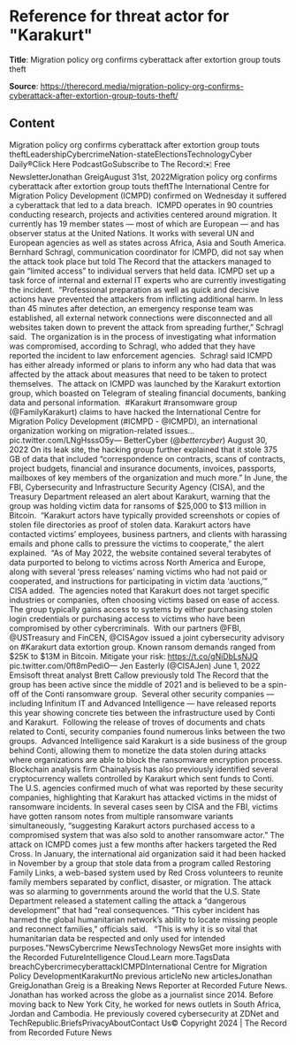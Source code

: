 # Reference for threat actor for "Karakurt"

**Title**: Migration policy org confirms cyberattack after extortion group touts theft

**Source**: https://therecord.media/migration-policy-org-confirms-cyberattack-after-extortion-group-touts-theft/

## Content
Migration policy org confirms cyberattack after extortion group touts theftLeadershipCybercrimeNation-stateElectionsTechnologyCyber Daily®Click Here PodcastGoSubscribe to The Record✉️ Free NewsletterJonathan GreigAugust 31st, 2022Migration policy org confirms cyberattack after extortion group touts theftThe International Centre for Migration Policy Development (ICMPD) confirmed on Wednesday it suffered a cyberattack that led to a data breach. 
ICMPD operates in 90 countries conducting research, projects and activities centered around migration. It currently has 19 member states — most of which are European — and has observer status at the United Nations. It works with several UN and European agencies as well as states across Africa, Asia and South America. 
Bernhard Schragl, communication coordinator for ICMPD, did not say when the attack took place but told The Record that the attackers managed to gain “limited access” to individual servers that held data.
ICMPD set up a task force of internal and external IT experts who are currently investigating the incident. 
“Professional preparation as well as quick and decisive actions have prevented the attackers from inflicting additional harm. In less than 45 minutes after detection, an emergency response team was established, all external network connections were disconnected and all websites taken down to prevent the attack from spreading further,” Schragl said. 
The organization is in the process of investigating what information was compromised, according to Schragl, who added that they have reported the incident to law enforcement agencies. 
Schragl said ICMPD has either already informed or plans to inform any who had data that was affected by the attack about measures that need to be taken to protect themselves. 
The attack on ICMPD was launched by the Karakurt extortion group, which boasted on Telegram of stealing financial documents, banking data and personal information. 
#Karakurt #ransomware group (@FamilyKarakurt) claims to have hacked the International Centre for Migration Policy Development (#ICMPD - @ICMPD), an international organization working on migration-related issues... pic.twitter.com/LNgHsssO5y— BetterCyber (@_bettercyber_) August 30, 2022 
On its leak site, the hacking group further explained that it stole 375 GB of data that included “correspondence on contracts, scans of contracts, project budgets, financial and insurance documents, invoices, passports, mailboxes of key members of the organization and much more.”
In June, the FBI, Cybersecurity and Infrastructure Security Agency (CISA), and the Treasury Department released an alert about Karakurt, warning that the group was holding victim data for ransoms of $25,000 to $13 million in Bitcoin. 
“Karakurt actors have typically provided screenshots or copies of stolen file directories as proof of stolen data. Karakurt actors have contacted victims’ employees, business partners, and clients with harassing emails and phone calls to pressure the victims to cooperate,” the alert explained. 
“As of May 2022, the website contained several terabytes of data purported to belong to victims across North America and Europe, along with several ‘press releases’ naming victims who had not paid or cooperated, and instructions for participating in victim data ‘auctions,’” CISA added. 
The agencies noted that Karakurt does not target specific industries or companies, often choosing victims based on ease of access. 
The group typically gains access to systems by either purchasing stolen login credentials or purchasing access to victims who have been compromised by other cybercriminals. 
With our partners @FBI, @USTreasury and FinCEN, @CISAgov issued a joint cybersecurity advisory on #Karakurt data extortion group. Known ransom demands ranged from $25K to $13M in Bitcoin. Mitigate your risk: https://t.co/gNiDbLsNJQ pic.twitter.com/0ft8mPediO— Jen Easterly (@CISAJen) June 1, 2022 
Emsisoft threat analyst Brett Callow previously told The Record that the group has been active since the middle of 2021 and is believed to be a spin-off of the Conti ransomware group. 
Several other security companies — including Infinitum IT and Advanced Intelligence — have released reports this year showing concrete ties between the infrastructure used by Conti and Karakurt. 
Following the release of troves of documents and chats related to Conti, security companies found numerous links between the two groups. 
Advanced Intelligence said Karakurt is a side business of the group behind Conti, allowing them to monetize the data stolen during attacks where organizations are able to block the ransomware encryption process. 
Blockchain analysis firm Chainalysis has also previously identified several cryptocurrency wallets controlled by Karakurt which sent funds to Conti. 
The U.S. agencies confirmed much of what was reported by these security companies, highlighting that Karakurt has attacked victims in the midst of ransomware incidents.
In several cases seen by CISA and the FBI, victims have gotten ransom notes from multiple ransomware variants simultaneously, “suggesting Karakurt actors purchased access to a compromised system that was also sold to another ransomware actor.”
The attack on ICMPD comes just a few months after hackers targeted the Red Cross. In January, the international aid organization said it had been hacked in November by a group that stole data from a program called Restoring Family Links, a web-based system used by Red Cross volunteers to reunite family members separated by conflict, disaster, or migration.
The attack was so alarming to governments around the world that the U.S. State Department released a statement calling the attack a “dangerous development” that had “real consequences.
“This cyber incident has harmed the global humanitarian network’s ability to locate missing people and reconnect families,” officials said.  
“This is why it is so vital that humanitarian data be respected and only used for intended purposes.”NewsCybercrime NewsTechnology NewsGet more insights with the Recorded FutureIntelligence Cloud.Learn more.TagsData breachCybercrimecyberattackICMPDInternational Centre for Migration Policy DevelopmentKarakurtNo previous articleNo new articlesJonathan GreigJonathan Greig is a Breaking News Reporter at Recorded Future News. Jonathan has worked across the globe as a journalist since 2014. Before moving back to New York City, he worked for news outlets in South Africa, Jordan and Cambodia. He previously covered cybersecurity at ZDNet and TechRepublic.BriefsPrivacyAboutContact Us© Copyright 2024 | The Record from Recorded Future News